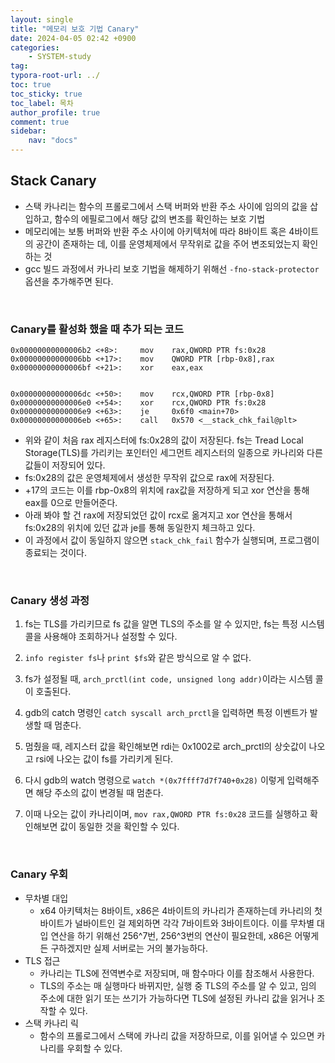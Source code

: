 ```yaml
---
layout: single
title: "메모리 보호 기법 Canary"
date: 2024-04-05 02:42 +0900
categories: 
    - SYSTEM-study
tag:
typora-root-url: ../
toc: true
toc_sticky: true
toc_label: 목차
author_profile: true
comment: true
sidebar:
    nav: "docs"
---
```




## Stack Canary 

- 스택 카나리는 함수의 프롤로그에서 스택 버퍼와 반환 주소 사이에 임의의 값을 삽입하고, 함수의 에필로그에서 해당 값의 변조를 확인하는 보호 기법 
-  메모리에는 보통 버퍼와 반환 주소 사이에 아키텍처에 따라 8바이트 혹은 4바이트의 공간이 존재하는 데, 이를 운영체제에서 무작위로 값을 주어 변조되었는지 확인하는 것 
- gcc 빌드 과정에서 카나리 보호 기법을 해제하기 위해선 `-fno-stack-protector` 옵션을 추가해주면 된다.

<br>

### Canary를 활성화 했을 때 추가 되는 코드 

```assembly
0x00000000000006b2 <+8>:     mov    rax,QWORD PTR fs:0x28     
0x00000000000006bb <+17>:    mov    QWORD PTR [rbp-0x8],rax   
0x00000000000006bf <+21>:    xor    eax,eax       


0x00000000000006dc <+50>:    mov    rcx,QWORD PTR [rbp-0x8]    
0x00000000000006e0 <+54>:    xor    rcx,QWORD PTR fs:0x28      
0x00000000000006e9 <+63>:    je     0x6f0 <main+70>                   
0x00000000000006eb <+65>:    call   0x570 <__stack_chk_fail@plt>
```

- 위와 같이 처음 rax 레지스터에 fs:0x28의 값이 저장된다. fs는 Tread Local Storage(TLS)를 가리키는 포인터인 세그먼트 레지스터의 일종으로 카나리와 다른 값들이 저장되어 있다. 
-  fs:0x28의 값은 운영체제에서 생성한 무작위 값으로 rax에 저장된다.
- +17의 코드는 이를 rbp-0x8의 위치에 rax값을 저장하게 되고 xor 연산을 통해 eax를 0으로 만들어준다.
- 아래 봐야 할 건 rax에 저장되었던 값이 rcx로 옮겨지고 xor 연산을 통해서 fs:0x28의 위치에 있던 값과 je를 통해 동일한지 체크하고 있다.
- 이 과정에서 값이 동일하지 않으면 `stack_chk_fail` 함수가 실행되며, 프로그램이 종료되는 것이다. 

<br>

### Canary 생성 과정

1. fs는 TLS를 가리키므로 fs 값을 알면 TLS의 주소를 알 수 있지만, fs는 특정 시스템 콜을 사용해야 조회하거나 설정할 수 있다.

2. `info register fs`나 `print $fs`와 같은 방식으로 알 수 없다.
3. fs가 설정될 때, `arch_prctl(int code, unsigned long addr)`이라는 시스템 콜이 호출된다. 
4. gdb의 catch 명령인 `catch syscall arch_prctl`을 입력하면 특정 이벤트가 발생할 때 멈춘다. 
5. 멈췄을 때, 레지스터 값을 확인해보면 rdi는 0x1002로 arch_prctl의 상숫값이 나오고 rsi에 나오는 값이 fs를 가리키게 된다. 
6. 다시 gdb의 watch 명령으로 `watch *(0x7ffff7d7f740+0x28)` 이렇게 입력해주면 해당 주소의 값이 변경될 때 멈춘다.
7. 이때 나오는 값이 카나리이며, `mov rax,QWORD PTR fs:0x28` 코드를 실행하고 확인해보면 값이 동일한 것을 확인할 수 있다. 

<br>

### Canary 우회

- 무차별 대입
  - x64 아키텍처는 8바이트, x86은 4바이트의 카나리가 존재하는데 카나리의 첫 바이트가 널바이트인 걸 제외하면 각각 7바이트와 3바이트이다. 이를 무차별 대입 연산을 하기 위해선 256^7번, 256^3번의 연산이 필요한데, x86은 어떻게든 구하겠지만 실제 서버로는 거의 불가능하다.
- TLS 접근
  - 카나리는 TLS에 전역변수로 저장되며, 매 함수마다 이를 참조해서 사용한다. 
  - TLS의 주소는 매 실행마다 바뀌지만, 실행 중 TLS의 주소를 알 수 있고, 임의 주소에 대한 읽기 또는 쓰기가 가능하다면 TLS에 설정된 카나리 값을 읽거나 조작할 수 있다. 
- 스택 카나리 릭
  - 함수의 프롤로그에서 스택에 카나리 값을 저장하므로, 이를 읽어낼 수 있으면 카나리를 우회할 수 있다.

 